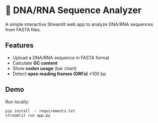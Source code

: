 # 🧬 DNA/RNA Sequence Analyzer

A simple interactive Streamlit web app to analyze DNA/RNA sequences from FASTA files.

## Features
- Upload a DNA/RNA sequence in FASTA format
- Calculate **GC content**
- Show **codon usage** (bar chart)
- Detect **open reading frames (ORFs)** ≥100 bp

## Demo
Run locally:
```bash
pip install -r requirements.txt
streamlit run app.py
